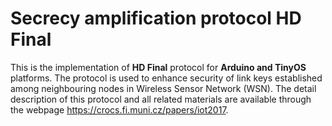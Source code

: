 # Secrecy amplification protocol HD Final

This is the implementation of **HD Final** protocol for **Arduino and TinyOS** platforms. The protocol is used to enhance security of link keys established among neighbouring nodes in Wireless Sensor Network (WSN). The detail description of this protocol and all related materials are available through the webpage https://crocs.fi.muni.cz/papers/iot2017.
